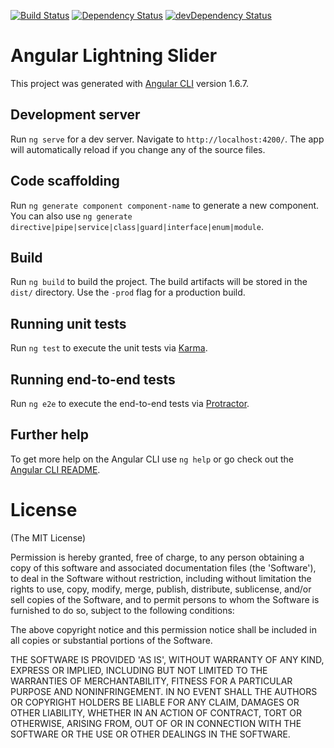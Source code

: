 [![Build Status](https://travis-ci.org/cstodor/Angular-Lightning-Slider.svg?branch=master)](https://travis-ci.org/cstodor/Angular-Lightning-Slider)
[![Dependency Status](https://david-dm.org/cstodor/Angular-Lightning-Slider/status.svg)](https://david-dm.org/cstodor/Angular-Lightning-Slider)
[![devDependency Status](https://david-dm.org/cstodor/Angular-Lightning-Slider/dev-status.svg)](https://david-dm.org/cstodor/Angular-Lightning-Slider)

# Angular Lightning Slider

This project was generated with [Angular CLI](https://github.com/angular/angular-cli) version 1.6.7.

## Development server

Run `ng serve` for a dev server. Navigate to `http://localhost:4200/`. The app will automatically reload if you change any of the source files.

## Code scaffolding

Run `ng generate component component-name` to generate a new component. You can also use `ng generate directive|pipe|service|class|guard|interface|enum|module`.

## Build

Run `ng build` to build the project. The build artifacts will be stored in the `dist/` directory. Use the `-prod` flag for a production build.

## Running unit tests

Run `ng test` to execute the unit tests via [Karma](https://karma-runner.github.io).

## Running end-to-end tests

Run `ng e2e` to execute the end-to-end tests via [Protractor](http://www.protractortest.org/).

## Further help

To get more help on the Angular CLI use `ng help` or go check out the [Angular CLI README](https://github.com/angular/angular-cli/blob/master/README.md).

# License
<p>(The MIT License)</p>

<p>Permission is hereby granted, free of charge, to any person obtaining a copy of this software and associated documentation files (the 'Software'), to deal in the Software without restriction, including without limitation the rights to use, copy, modify, merge, publish, distribute, sublicense, and/or sell copies of the Software, and to permit persons to whom the Software is furnished to do so, subject to the following conditions:</p>

<p>The above copyright notice and this permission notice shall be included in all copies or substantial portions of the Software.</p>

<p>THE SOFTWARE IS PROVIDED 'AS IS', WITHOUT WARRANTY OF ANY KIND, EXPRESS OR IMPLIED, INCLUDING BUT NOT LIMITED TO THE WARRANTIES OF MERCHANTABILITY, FITNESS FOR A PARTICULAR PURPOSE AND NONINFRINGEMENT. IN NO EVENT SHALL THE AUTHORS OR COPYRIGHT HOLDERS BE LIABLE FOR ANY CLAIM, DAMAGES OR OTHER LIABILITY, WHETHER IN AN ACTION OF CONTRACT, TORT OR OTHERWISE, ARISING FROM, OUT OF OR IN CONNECTION WITH THE SOFTWARE OR THE USE OR OTHER DEALINGS IN THE SOFTWARE.</p>

